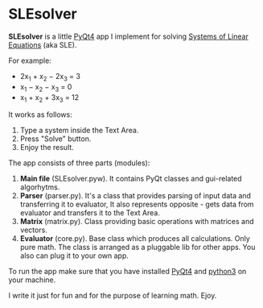 # SLEsolver

<b>SLEsolver</b> is a little <a href="http://www.riverbankcomputing.co.uk/software/pyqt/intro">PyQt4</a> app I implement for solving <a href="https://en.wikipedia.org/wiki/System_of_linear_equations">Systems of Linear Equations</a> (aka SLE).

For example:
  <ul>
  <li>2x<sub>1</sub>	+	x<sub>2</sub>	−	2x<sub>3</sub>	=	3</li>
  <li>x<sub>1</sub>	−	x<sub>2</sub>	−	x<sub>3</sub>	=	0</li>
  <li>x<sub>1</sub>	+	x<sub>2</sub>	+	3x<sub>3</sub>	=	12</li>
  </ul>

It works as follows:
  1. Type a system inside the Text Area.
  2. Press "Solve" button.
  3. Enjoy the result.

The app consists of three parts (modules):
  1. <b>Main file</b> (SLEsolver.pyw). It contains PyQt classes and gui-related algorhytms.
  2. <b>Parser</b> (parser.py). It's a class that provides parsing of input data and transferring it to evaluator, 
     It also represents opposite - gets data from evaluator and transfers it to the Text Area.
  4. <b>Matrix</b> (matrix.py). Class providing basic operations with matrices and vectors.
  3. <b>Evaluator</b> (core.py). Base class which produces all calculations. Only pure math.
     The class is arranged as a pluggable lib for other apps. You also can plug it to your own app.

To run the app make sure that you have installed <a href="http://www.riverbankcomputing.co.uk/software/pyqt/intro">PyQt4</a> and <a href="https://www.python.org/">python3</a> on your machine.

I write it just for fun and for the purpose of learning math.
Ejoy.
